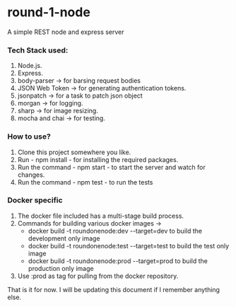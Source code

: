 # round-1-node
A simple REST node and express server

### Tech Stack used:
1. Node.js.
2. Express.
3. body-parser -> for barsing request bodies
4. JSON Web Token -> for generating authentication tokens.
5. jsonpatch -> for a task to patch json object
6. morgan -> for logging.
7. sharp -> for image resizing.
8. mocha and chai -> for testing.

### How to use?
1. Clone this project somewhere you like.
2. Run - npm install - for installing the required packages.
3. Run the command - npm start - to start the server and watch for changes.
4. Run the command - npm test - to run the tests

### Docker specific
1. The docker file included has a multi-stage build process.
2. Commands for building various docker images ->
   - docker build -t roundonenode:dev --target=dev to build the development only image
   - docker build -t roundonenode:test --target=test to build the test only image
   - docker build -t roundonenode:prod --target=prod to build the production only image
3. Use :prod as tag for pulling from the docker repository.

That is it for now. I will be updating this document if I remember anything else.
